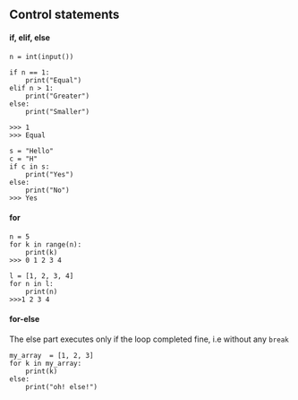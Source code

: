 ## Control statements

#### if, elif, else

```
n = int(input())

if n == 1:
    print("Equal")
elif n > 1:
    print("Greater")
else:
    print("Smaller")

>>> 1
>>> Equal
```

```
s = "Hello"
c = "H"
if c in s:
    print("Yes")
else:
    print("No")
>>> Yes
```

#### for

```
n = 5
for k in range(n):
    print(k)
>>> 0 1 2 3 4
```
```
l = [1, 2, 3, 4]
for n in l:
    print(n)
>>>1 2 3 4
```

#### for-else

The else part executes only if the loop completed fine, i.e without any `break`
```
my_array  = [1, 2, 3]
for k in my_array:
    print(k)
else:
    print("oh! else!")
```
